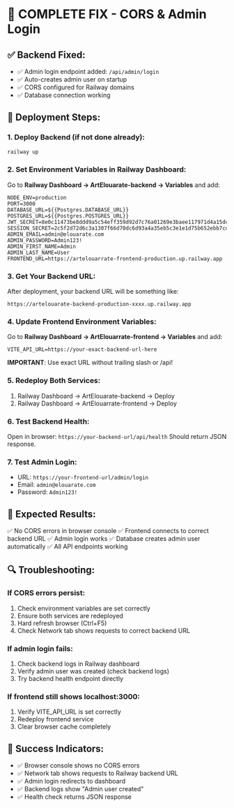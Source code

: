 # 🔧 COMPLETE FIX - CORS & Admin Login

## ✅ Backend Fixed:

- ✅ Admin login endpoint added: `/api/admin/login`
- ✅ Auto-creates admin user on startup
- ✅ CORS configured for Railway domains
- ✅ Database connection working

## 🚀 Deployment Steps:

### 1. Deploy Backend (if not done already):

```bash
railway up
```

### 2. Set Environment Variables in Railway Dashboard:

Go to **Railway Dashboard → ArtElouarate-backend → Variables** and add:

```
NODE_ENV=production
PORT=3000
DATABASE_URL=${{Postgres.DATABASE_URL}}
POSTGRES_URL=${{Postgres.POSTGRES_URL}}
JWT_SECRET=8e0c11473be8ddd9a5c54eff359d92d7c76a01269e3baee117971d4a15dc843c
SESSION_SECRET=2c5f2d72d6c3a1307f66d70dc6d93a4a35eb5c3e1e1d75b652ebb7cd38521d6f
ADMIN_EMAIL=admin@elouarate.com
ADMIN_PASSWORD=Admin123!
ADMIN_FIRST_NAME=Admin
ADMIN_LAST_NAME=User
FRONTEND_URL=https://artelouarrate-frontend-production.up.railway.app
```

### 3. Get Your Backend URL:

After deployment, your backend URL will be something like:

```
https://artelouarate-backend-production-xxxx.up.railway.app
```

### 4. Update Frontend Environment Variables:

Go to **Railway Dashboard → ArtElouarrate-frontend → Variables** and add:

```
VITE_API_URL=https://your-exact-backend-url-here
```

**IMPORTANT**: Use exact URL without trailing slash or /api!

### 5. Redeploy Both Services:

1. Railway Dashboard → ArtElouarate-backend → Deploy
2. Railway Dashboard → ArtElouarrate-frontend → Deploy

### 6. Test Backend Health:

Open in browser: `https://your-backend-url/api/health`
Should return JSON response.

### 7. Test Admin Login:

- URL: `https://your-frontend-url/admin/login`
- Email: `admin@elouarate.com`
- Password: `Admin123!`

## 🎯 Expected Results:

✅ No CORS errors in browser console
✅ Frontend connects to correct backend URL
✅ Admin login works
✅ Database creates admin user automatically
✅ All API endpoints working

## 🔍 Troubleshooting:

### If CORS errors persist:

1. Check environment variables are set correctly
2. Ensure both services are redeployed
3. Hard refresh browser (Ctrl+F5)
4. Check Network tab shows requests to correct backend URL

### If admin login fails:

1. Check backend logs in Railway dashboard
2. Verify admin user was created (check backend logs)
3. Try backend health endpoint directly

### If frontend still shows localhost:3000:

1. Verify VITE_API_URL is set correctly
2. Redeploy frontend service
3. Clear browser cache completely

## 🎉 Success Indicators:

- ✅ Browser console shows no CORS errors
- ✅ Network tab shows requests to Railway backend URL
- ✅ Admin login redirects to dashboard
- ✅ Backend logs show "Admin user created"
- ✅ Health check returns JSON response
